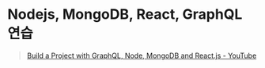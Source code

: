 # Nodejs, MongoDB, React, GraphQL 연습

> [Build a Project with GraphQL, Node, MongoDB and React.js - YouTube](https://www.youtube.com/playlist?list=PL55RiY5tL51rG1x02Yyj93iypUuHYXcB_)

